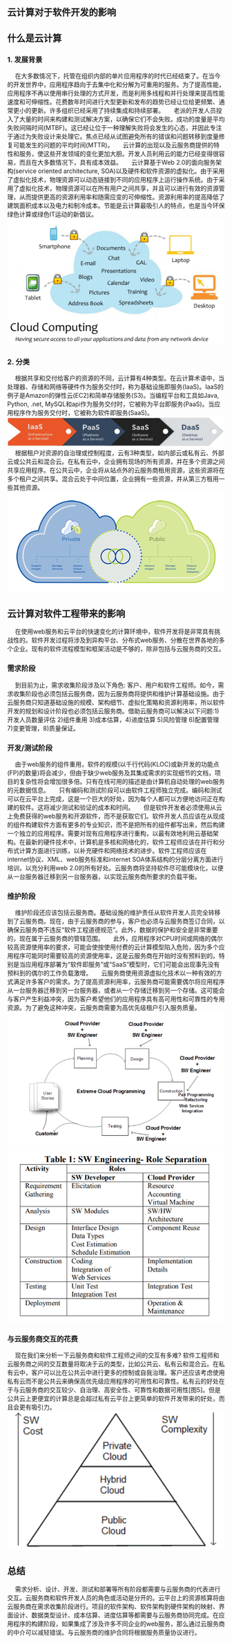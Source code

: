 ## 云计算对于软件开发的影响

## 什么是云计算
### 1. 发展背景
&emsp; 在大多数情况下，托管在组织内部的单片应用程序的时代已经结束了。在当今的开发世界中，应用程序趋向于去集中化和分解为可重用的服务。为了提高性能，应用程序不再以使用串行处理的方式开发，而是利用多线程和并行处理来提高性能速度和可伸缩性。花费数年时间进行大型更新和发布的趋势已经让位给更频繁、通常更小的更新。许多组织已经采用了持续集成和持续部署。
&emsp; 老派的开发人员投入了大量的时间来构建和测试解决方案，以确保它们不会失败。成功的度量是平均失败间隔时间(MTBF)。这已经让位于一种理解失败将会发生的心态，并因此专注于通过为失败设计来处理它。焦点已经从试图避免所有的错误和问题转移到度量修复可能发生的问题的平均时间(MTTR)。
&emsp; 云计算的出现以及云服务商提供的特性和服务，使这些开发领域的变化更加大胆。开发人员利用云的能力已经变得很容易，而且在大多数情况下，具有成本效益。
&emsp; 云计算基于Web 2.0的面向服务架构(service oriented architecture, SOA)以及硬件和软件资源的虚拟化。由于采用了虚拟化技术，物理资源可以动态链接到不同的应用程序上运行操作系统。由于采用了虚拟化技术，物理资源可以在所有用户之间共享，并且可以进行有效的资源管理，从而提供更高的资源利用率和随需应变的可伸缩性。资源利用率的提高降低了建筑面积成本以及电力和制冷成本。节能是云计算最吸引人的特点，也是当今环保绿色计算或绿色IT运动的新倡议。
![avatar](../picture/0.png)

### 2. 分类

&emsp; 根据共享和交付给客户的资源的不同，云计算有4种类型。在云计算术语中，当处理器、存储和网络等硬件作为服务交付时，称为基础设施即服务(IaaS)。IaaS的例子是Amazon的弹性云(EC2)和简单存储服务(S3)。当编程平台和工具如Java, Python, .net, MySQL和api作为服务交付时，它被称为平台即服务(PaaS)。当应用程序作为服务交付时，它被称为软件即服务(SaaS)。
![avatar](../picture/1.png)
&emsp; 根据租户对资源的自治理或控制程度，云有3种类型，如内部云或私有云、外部云或公共云和混合云。在私有云中，企业拥有现场的所有资源，并在多个资源之间共享应用程序。在公共云中，企业将从站点外的云服务商租用资源，这些资源将在多个租户之间共享。混合云处于中间位置，企业拥有一些资源，并从第三方租用一些其他资源。
![avatar](../picture/2.png)
## 云计算对软件工程带来的影响
&emsp; 在使用web服务和云平台的快速变化的计算环境中，软件开发将是非常具有挑战性的。软件开发过程将涉及到异构平台、分布式web服务、分散在世界各地的多个企业。现有的软件流程模型和框架活动是不够的，除非包括与云服务商的交互。
### 需求阶段
&emsp; 到目前为止，需求收集阶段涉及以下角色: 客户、用户和软件工程师。如今，需求收集阶段也必须包括云服务商，因为云服务商将提供和维护计算基础设施。由于云服务商只知道基础设施的规模、架构细节、虚拟化策略和资源利用率，所以软件开发的规划和设计阶段也必须包括云服务商。借助云服务商可以解决以下问题:1)开发人员数量评估 2)组件重用 3)成本估算，4)进度估算 5)风险管理 6)配置管理 7)变更管理，8)质量保证。
### 开发/测试阶段
&emsp; 由于web服务的组件重用，软件的规模(以千行代码(KLOC)或新开发的功能点(FP)的数量)将会减少，但由于缺少web服务及其集成需求的实现细节的文档，项目的复杂性将会增加很多倍。只有在线可用的描述是由计算机自动处理的web服务的元数据信息。
&emsp; 只有编码和测试阶段可以由软件工程师独立完成。编码和测试可以在云平台上完成，这是一个巨大的好处，因为每个人都可以方便地访问正在构建的软件。这将减少测试和验证的成本和时间。
&emsp; 但是软件开发者必须使用从云上免费获得的web服务和开源软件，而不是获取它们。软件开发人员应该在从现成的组件构建软件方面有更多的专业知识，而不是把所有的组件都写出来，然后构建一个独立的应用程序。需要对现有应用程序进行重构，以最有效地利用云基础架构。在最新的硬件技术中，计算机是多核和网络化的，软件工程师应该在并行和分布式计算方面进行训练，以补充硬件和网络技术的进步。软件工程师应该在internet协议、XML、web服务标准和internet SOA体系结构的分层分离方面进行培训，以充分利用web 2.0的所有好处。云服务商将坚持软件尽可能模块化，以便从一台服务器迁移到另一台服务器，以实现云服务商所要求的负载平衡。
### 维护阶段
&emsp; 维护阶段还应该包括云服务商。基础设施的维护责任从软件开发人员完全转移到了云服务商。现在，由于云服务商的参与，客户也必须与云服务商签订合同，以确保云服务商不违反“软件工程道德规范”。此外，数据的保护和安全是非常重要的，现在属于云服务商的管辖范围。
&emsp; 此外，应用程序对CPU时间或网络的偶尔较高资源使用率的要求，可能会使按使用付费的云计算模型陷入危险，因为多个应用程序可能同时需要较高的资源使用率，这是云服务商在开始时没有预料到的。特别是当应用程序部署为“软件即服务”或“SaaS”模型时，它们可能会出现事先没有预料到的偶尔的工作负载激增。
&emsp; 云服务商使用资源虚拟化技术以一种有效的方式满足许多客户的需求。为了提高资源利用率，云服务商可能需要偶尔将应用程序从一台服务器迁移到另一台服务器，或者从一个存储迁移到另一个存储。这可能会与客户产生利益冲突，因为客户希望他们的应用程序具有高可用性和可靠性的专用资源。为了避免这种冲突，云服务商需要为高优先级租户引入服务质量。
![avatar](../picture/4.png)
![avatar](../picture/3.png)
### 与云服务商交互的花费
&emsp; 现在我们来分析一下云服务商和软件工程师之间的交互有多难? 软件工程师和云服务商之间的交互数量将取决于云的类型，比如公共云、私有云和混合云。在私有云中，客户可以比在公共云中进行更多的控制或自我治理。客户还应该考虑使用私有云而不是公共云来确保高优先级应用程序的可用性和可靠性。私有云的好处在于与云服务商的交互较少、自治理、高安全性、可靠性和数据可用性[图5]。但是公共云上更便宜的计算总是会超过私有云平台上更简单的软件开发带来的好处，而且会更有吸引力。
![avatar](../picture/5.png)
## 总结
&emsp; 需求分析、设计、开发、测试和部署等所有阶段都需要与云服务商的代表进行交互。云服务商和软件开发人员的角色或活动是分开的。云平台上的资源核算将由云服务商在需求收集阶段进行。项目的软件架构、软件架构到硬件架构的映射、界面设计、数据类型设计、成本估算、进度估算等都需要与云服务商协同完成。在应用程序的构建阶段，如果集成了涉及许多不同企业的web服务，那么通过云服务商的中介可以减轻错误。与云服务商的维护合同将根据服务质量协议进行。